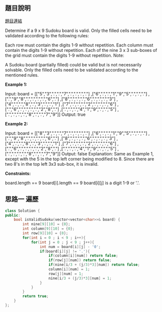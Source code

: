 ## 題目說明
[題目連結](https://leetcode.com/problems/valid-sudoku/description/?envType=study-plan&id=data-structure-i)

Determine if a 9 x 9 Sudoku board is valid. Only the filled cells need to be validated according to the following rules:

Each row must contain the digits 1-9 without repetition.
Each column must contain the digits 1-9 without repetition.
Each of the nine 3 x 3 sub-boxes of the grid must contain the digits 1-9 without repetition.
Note:

A Sudoku board (partially filled) could be valid but is not necessarily solvable.
Only the filled cells need to be validated according to the mentioned rules.

**Example 1:**

Input: board = 
[["5","3",".",".","7",".",".",".","."]
,["6",".",".","1","9","5",".",".","."]
,[".","9","8",".",".",".",".","6","."]
,["8",".",".",".","6",".",".",".","3"]
,["4",".",".","8",".","3",".",".","1"]
,["7",".",".",".","2",".",".",".","6"]
,[".","6",".",".",".",".","2","8","."]
,[".",".",".","4","1","9",".",".","5"]
,[".",".",".",".","8",".",".","7","9"]]
Output: true

**Example 2:**

Input: board = 
[["8","3",".",".","7",".",".",".","."]
,["6",".",".","1","9","5",".",".","."]
,[".","9","8",".",".",".",".","6","."]
,["8",".",".",".","6",".",".",".","3"]
,["4",".",".","8",".","3",".",".","1"]
,["7",".",".",".","2",".",".",".","6"]
,[".","6",".",".",".",".","2","8","."]
,[".",".",".","4","1","9",".",".","5"]
,[".",".",".",".","8",".",".","7","9"]]
Output: false
Explanation: Same as Example 1, except with the 5 in the top left corner being modified to 8. Since there are two 8's in the top left 3x3 sub-box, it is invalid.

**Constraints:**

board.length == 9
board[i].length == 9
board[i][j] is a digit 1-9 or '.'.

## 思路一 遍歷
```CPP
class Solution {
public:
    bool isValidSudoku(vector<vector<char>>& board) {
        int nine[9][10] = {0};
        int column[9][10] = {0};
        int row[9][10] = {0};
        for(int i = 0 ; i < 9 ; i++){
            for(int j = 0 ; j < 9 ; j++){
                int num = board[i][j] - '0';
                if(board[i][j] != '.'){
                    if(column[i][num]) return false;
                    if(row[j][num]) return false;
                    if(nine[i/3 + (j/3)*3][num]) return false;
                    column[i][num] = 1;
                    row[j][num] = 1;
                    nine[i/3 + (j/3)*3][num] = 1;
                }
            }
        }
        return true;
    }
};
```
